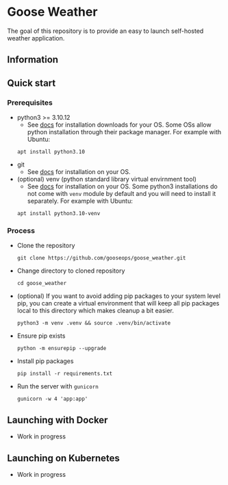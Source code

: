 # Goose Weather
The goal of this repository is to provide an easy to launch self-hosted weather application.

## Information

## Quick start
### Prerequisites
- python3 >= 3.10.12
    - See [docs](https://www.python.org/downloads/) for installation downloads for your OS.  Some OSs allow python installation through their package manager.  For example with Ubuntu:
    ```
    apt install python3.10
    ``` 
- git
    - See [docs](https://git-scm.com/book/en/v2/Getting-Started-Installing-Git) for installation on your OS.
- (optional) venv (python standard library virtual envirnment tool)
    - See [docs](https://docs.docker.com/engine/) for installation on your OS.  Some python3 installations do not come with `venv` module by default and you will need to install it separately. For example with Ubuntu:
    ```
    apt install python3.10-venv
    ```
### Process
- Clone the repository
    ```
    git clone https://github.com/gooseops/goose_weather.git
    ```
- Change directory to cloned repository
    ```
    cd goose_weather
    ```
- (optional) If you want to avoid adding pip packages to your system level pip, you can create a virtual environment that will keep all pip packages local to this directory which makes cleanup a bit easier.
    ```
    python3 -m venv .venv && source .venv/bin/activate
    ```
- Ensure pip exists
    ```
    python -m ensurepip --upgrade
    ```
- Install pip packages
    ```
    pip install -r requirements.txt
    ```
- Run the server with `gunicorn`
    ```
    gunicorn -w 4 'app:app'
    ```
## Launching with Docker
- Work in progress
## Launching on Kubernetes
- Work in progress
<!-- ### Manifest
### Helm -->

